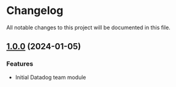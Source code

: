 # Changelog

All notable changes to this project will be documented in this file.

## [1.0.0]() (2024-01-05)

### Features

* Initial Datadog team module
